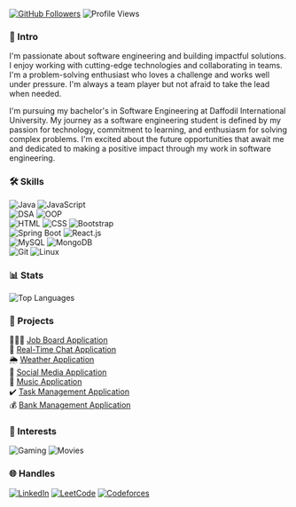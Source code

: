 [![GitHub Followers](https://img.shields.io/github/followers/atikurajib?label=Followers&style=social)](https://github.com/atikurajib)
![Profile Views](https://komarev.com/ghpvc/?username=atikurajib&color=blueviolet)

### 🤖 Intro
I'm passionate about software engineering and building impactful solutions. I enjoy working with cutting-edge technologies and collaborating in teams. I'm a problem-solving enthusiast who loves a challenge and works well under pressure. I'm always a team player but not afraid to take the lead when needed.

I'm pursuing my bachelor's in Software Engineering at Daffodil International University. My journey as a software engineering student is defined by my passion for technology, commitment to learning, and enthusiasm for solving complex problems. I'm excited about the future opportunities that await me and dedicated to making a positive impact through my work in software engineering.

### 🛠️ Skills
![Java](https://img.shields.io/badge/Java-Intermediate-16C47F?style=flat-square&logo=java&logoColor=white) 
![JavaScript](https://img.shields.io/badge/JavaScript-Beginner-FF0000?style=flat-square&logo=javascript&logoColor=white)
</br>
![DSA](https://img.shields.io/badge/DSA-Intermediate-16C47F?style=flat-square&logo=codeforces&logoColor=white)
![OOP](https://img.shields.io/badge/OOP-Expert-0000FF?style=flat-square&logo=java&logoColor=white)
</br>
![HTML](https://img.shields.io/badge/HTML-Beginner-FF0000?style=flat-square&logo=html5&logoColor=white)
![CSS](https://img.shields.io/badge/CSS-Beginner-FF0000?style=flat-square&logo=css3&logoColor=white)
![Bootstrap](https://img.shields.io/badge/Bootstrap-Beginner-FF0000?style=flat-square&logo=bootstrap&logoColor=white) 
</br>
![Spring Boot](https://img.shields.io/badge/SpringBoot-Beginner-FF0000?style=flat-square&logo=springboot&logoColor=white)
![React.js](https://img.shields.io/badge/React.js-Beginner-FF0000?style=flat-square&logo=react&logoColor=white)
</br>
![MySQL](https://img.shields.io/badge/MySQL-Beginner-FF0000?style=flat-square&logo=mysql&logoColor=white)
![MongoDB](https://img.shields.io/badge/MongoDB-Beginner-FF0000?style=flat-square&logo=mongodb&logoColor=white)
</br>
![Git](https://img.shields.io/badge/Git-Beginner-FF0000?style=flat-square&logo=git&logoColor=white)
![Linux](https://img.shields.io/badge/Linux-Intermediate-16C47F?style=flat-square&logo=linux&logoColor=white)

### 📊 Stats
![Top Languages](https://github-readme-stats.vercel.app/api/top-langs/?username=atikurajib&layout=compact&theme=radical)

### 🚀 Projects
 👨🏻‍💻 [Job Board Application](https://github.com/atikurajib/) </br>
 📝 [Real-Time Chat Application](https://github.com/atikurajib/) </br>
 🌦️ [Weather Application](https://github.com/atikurajib/) </br>
 📱 [Social Media Application](https://github.com/atikurajib/) </br>
 🎵 [Music Application](https://github.com/atikurajib/) </br>
 ✔️ [Task Management Application](https://github.com/atikurajib/) </br>
 💰 [Bank Management Application](https://github.com/atikurajib/)

### 🌟 Interests
![Gaming](https://img.shields.io/badge/Gaming-PS%20Lover-E82561?style=flat-square&logo=gaming&logoColor=white)
![Movies](https://img.shields.io/badge/Movies-Cinephile-E82561?style=flat-square&logo=popcorn&logoColor=white)


### 🌐 Handles
[![LinkedIn](https://img.shields.io/badge/LinkedIn-Connect-blue?style=flat&logo=linkedin)](https://www.linkedin.com/in/atikurajib)  [![LeetCode](https://img.shields.io/badge/LeetCode-Profile-orange?style=flat&logo=leetcode)](https://leetcode.com/atikurajib) [![Codeforces](https://img.shields.io/badge/Codeforces-Profile-blue?style=flat&logo=codeforces)](https://codeforces.com/profile/atikurajib)

